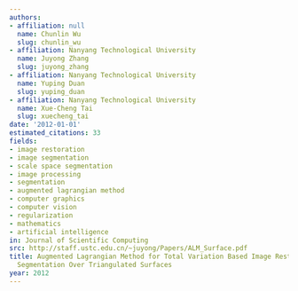 ```yaml
---
authors:
- affiliation: null
  name: Chunlin Wu
  slug: chunlin_wu
- affiliation: Nanyang Technological University
  name: Juyong Zhang
  slug: juyong_zhang
- affiliation: Nanyang Technological University
  name: Yuping Duan
  slug: yuping_duan
- affiliation: Nanyang Technological University
  name: Xue-Cheng Tai
  slug: xuecheng_tai
date: '2012-01-01'
estimated_citations: 33
fields:
- image restoration
- image segmentation
- scale space segmentation
- image processing
- segmentation
- augmented lagrangian method
- computer graphics
- computer vision
- regularization
- mathematics
- artificial intelligence
in: Journal of Scientific Computing
src: http://staff.ustc.edu.cn/~juyong/Papers/ALM_Surface.pdf
title: Augmented Lagrangian Method for Total Variation Based Image Restoration and
  Segmentation Over Triangulated Surfaces
year: 2012
---
```

